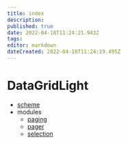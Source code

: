 ```yaml
---
title: index
description: 
published: true
date: 2022-04-18T11:24:21.943Z
tags: 
editor: markdown
dateCreated: 2022-04-18T11:24:19.495Z
---
```


# DataGridLight

- [scheme](scheme.md)
- modules
  - [paging](modules/paging.md)
  - [pager](modules/pager.md)
  - [selection](modules/selection.md)
